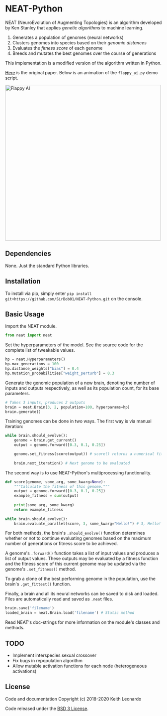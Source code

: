 # NEAT-Python

NEAT (NeuroEvolution of Augmenting Topologies) is an algorithm 
developed by Ken Stanley that applies _genetic algorithms_ to machine learning.

1. Generates a population of genomes (neural networks)
2. Clusters genomes into species based on their _genomic distances_
3. Evaluates the _fitness score_ of each genome
4. Breeds and mutates the best genomes over the course of generations

This implementation is a modified version of the algorithm written in Python.

[Here](http://nn.cs.utexas.edu/downloads/papers/stanley.ec02.pdf) is the original paper. Below is an animation of the `flappy_ai.py` demo script.

<img src="./media/flappy_ai.gif" alt="Flappy AI" width="500"/>

## Dependencies

None. Just the standard Python libraries.

## Installation

To install via pip, simply enter `pip install git+https://github.com/SirBob01/NEAT-Python.git` on the console.

## Basic Usage

Import the NEAT module.
```py
from neat import neat
```

Set the hyperparameters of the model. See the source code for the complete list
of tweakable values.
```py
hp = neat.Hyperparameters()
hp.max_generations = 100
hp.distance_weights["bias"] = 0.4
hp.mutation_probabilities["weight_perturb"] = 0.3
```

Generate the genomic population of a new brain, denoting the number of inputs and outputs respectively, as well as its population count, for its base parameters.
```py
# Takes 3 inputs, produces 2 outputs
brain = neat.Brain(3, 2, population=100, hyperparams=hp)
brain.generate()
```

Training genomes can be done in two ways. The first way is via manual iteration:
```py
while brain.should_evolve():
    genome = brain.get_current()
    output = genome.forward([0.3, 0.1, 0.25])

    genome.set_fitness(score(output)) # score() returns a numerical fitness value
    
    brain.next_iteration() # Next genome to be evaluated
```

The second way is to use NEAT-Python's multiprocessing functionality.
```py
def score(genome, some_arg, some_kwarg=None):
    """Calculate the fitness of this genome."""
    output = genome.forward([0.3, 0.1, 0.25])
    example_fitness = sum(output)
    
    print(some_arg, some_kwarg)
    return example_fitness
    
while brain.should_evolve():
    brain.evaluate_parallel(score, 3, some_kwarg="Hello!") # 3, Hello!
```

For both methods, the brain's `.should_evolve()` function determines whether or not to continue evaluating genomes based on the maximum number of generations or fitness score to be achieved.

A genome's `.forward()` function takes a list of input values and produces a list of output values. These outputs may be evaluated by a fitness function and the fitness score of this current genome may be updated via the genome's `.set_fitness()` method.

To grab a clone of the best performing genome in the population, use the brain's `.get_fittest()` function.

Finally, a brain and all its neural networks can be saved to disk and loaded. Files are automatically read and saved as `.neat` files.
```py
brain.save('filename')
loaded_brain = neat.Brain.load('filename') # Static method
```

Read NEAT's doc-strings for more information on the module's classes and methods.

## TODO
- Implement interspecies sexual crossover
- Fix bugs in repopulation algorithm
- Allow mutable activation functions for each node (heterogeneous activations)

## License

Code and documentation Copyright (c) 2018-2020 Keith Leonardo

Code released under the [BSD 3 License](https://choosealicense.com/licenses/bsd-3-clause/).